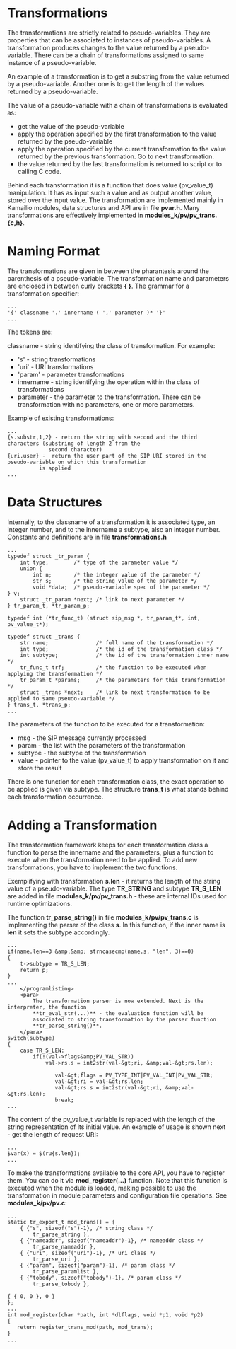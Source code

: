 # Transformations #

The transformations are strictly related to pseudo-variables. They are properties that
can be associated to instances of pseudo-variables. A transformation produces changes to the
value returned by a pseudo-variable. There can be a chain of transformations assigned to same
instance of a pseudo-variable.

An example of a transformation is to get a substring from the value returned by a
pseudo-variable. Another one is to get the length of the values returned by a pseudo-variable.

The value of a pseudo-variable with a chain of transformations is evaluated as:
* get the value of the pseudo-variable
* apply the operation specified by the first transformation to the value returned by
the pseudo-variable
* apply the operation specified by the current transformation to the value returned by
the previous transformation. Go to next transformation.
* the value returned by the last transformation is returned to script or to calling C code.

Behind each transformation it is a function that does value (pv_value_t) manipulation. It has as input
such a value and as output another value, stored over the input value. The transformation are
implemented mainly in Kamailio modules, data structures and API are in file
**pvar.h**. Many transformations are effectively implemented in **modules_k/pv/pv_trans.{c,h}**.

# Naming Format #

The transformations are given in between the pharantesis around the parenthesis of a pseudo-variable.
The transformation name and parameters are enclosed in between curly brackets
**{ }**. The grammar for a transformation specifier:

    ...
    '{' classname '.' innername ( ',' parameter )* '}'
    ...

The tokens are:

classname - string identifying the class of transformation. For example:
* 's' - string transformations
* 'uri' - URI transformations
* 'param' - parameter transformations
* innername - string identifying the operation within the class of transformations
* parameter - the parameter to the transformation. There can be transformation with no
  parameters, one or more parameters.

Example of existing transformations:

    ...
    {s.substr,1,2} - return the string with second and the third characters (substring of length 2 from the
                 second character)
    {uri.user} -  return the user part of the SIP URI stored in the pseudo-variable on which this transformation
              is applied
    ...

# Data Structures #

Internally, to the classname of a transformation it is associated type, an integer number, and to
the innername a subtype, also an integer number. Constants and definitions are in file
**transformations.h**

    ...
    typedef struct _tr_param {
        int type;        /* type of the parameter value */
        union {
            int n;       /* the integer value of the parameter */
            str s;       /* the string value of the parameter */
            void *data;  /* pseudo-variable spec of the parameter */
    } v;
        struct _tr_param *next; /* link to next parameter */
    } tr_param_t, *tr_param_p;
    
    typedef int (*tr_func_t) (struct sip_msg *, tr_param_t*, int, pv_value_t*);
    
    typedef struct _trans {
        str name;               /* full name of the transformation */
        int type;               /* the id of the transformation class */
        int subtype;            /* the id of the transformation inner name */
        tr_func_t trf;          /* the function to be executed when applying the transformation */
        tr_param_t *params;     /* the parameters for this transformation */
        struct _trans *next;    /* link to next transformation to be applied to same pseudo-variable */
    } trans_t, *trans_p;
    ...

The parameters of the function to be executed for a transformation:

* msg - the SIP message currently processed
* param - the list with the parameters of the transformation
* subtype - the subtype of the transformation
* value - pointer to the value (pv_value_t) to apply transformation on it and store the result

There is one function for each transformation class, the exact operation to be applied is given
via subtype. The structure **trans_t** is what stands behind each
transformation occurrence.

# Adding a Transformation #

The transformation framework keeps for each transformation class a function to parse the innername
and the parameters, plus a function to execute when the transformation need to be applied. To add
new transformations, you have to implement the two functions.

Exemplifying with transformation **s.len** - it returns the length
of the string value of a pseudo-variable. The type **TR_STRING**
and subtype **TR_S_LEN** are added in file
**modules_k/pv/pv_trans.h** - these are internal IDs used for runtime optimizations.

The function **tr_parse_string()** in file
**modules_k/pv/pv_trans.c** is implementing the parser of the class
**s**. In this function, if the inner name is **len** it sets the subtype accordingly.

    ...
    if(name.len==3 &amp;&amp; strncasecmp(name.s, "len", 3)==0)
    {
        t->subtype = TR_S_LEN;
        return p;
    }
    ...
        </programlisting>
        <para>
            The transformation parser is now extended. Next is the interpreter, the function
            **tr_eval_str(...)** - the evaluation function will be
            associated to string transformation by the parser function
            **tr_parse_string()**.
        </para>
    switch(subtype)
    {
        case TR_S_LEN:
            if(!(val->flags&amp;PV_VAL_STR))
                val->rs.s = int2str(val-&gt;ri, &amp;val-&gt;rs.len);
                
                   val-&gt;flags = PV_TYPE_INT|PV_VAL_INT|PV_VAL_STR;
                   val-&gt;ri = val-&gt;rs.len;
                   val-&gt;rs.s = int2str(val-&gt;ri, &amp;val-&gt;rs.len);
                   break;
    ...

The content of the pv_value_t variable is replaced with the length of the string representation
of its initial value. An example of usage is shown next - get the length of request URI:

    ...
    $var(x) = $(ru{s.len});
    ...

To make the transformations available to the core API, you have to register them. You can do it
via **mod_register(...)** function. Note that this function is
executed when the module is loaded, making possible to use the transformation in module
parameters and configuration file operations. See **modules_k/pv/pv.c**:

    ...
    static tr_export_t mod_trans[] = {
        { {"s", sizeof("s")-1}, /* string class */
            tr_parse_string },
        { {"nameaddr", sizeof("nameaddr")-1}, /* nameaddr class */
            tr_parse_nameaddr },
        { {"uri", sizeof("uri")-1}, /* uri class */
            tr_parse_uri },
        { {"param", sizeof("param")-1}, /* param class */
            tr_parse_paramlist },
        { {"tobody", sizeof("tobody")-1}, /* param class */
            tr_parse_tobody },

    { { 0, 0 }, 0 }
    };
    ...
    int mod_register(char *path, int *dlflags, void *p1, void *p2)
    {
       return register_trans_mod(path, mod_trans);
    }
    ...

